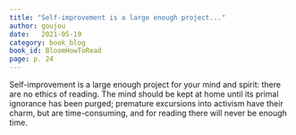 ```yaml
---
title: "Self-improvement is a large enough project..."
author: goujou
date:   2021-05-19
category: book_blog
book_id: BloomHowToRead
page: p. 24
---
```

Self-improvement is a large enough project for your mind and spirit: there are no ethics of reading.
The mind should be kept at home until its primal ignorance has been purged; premature excursions into activism have their charm, but are time-consuming, and for reading there will never be enough time.

